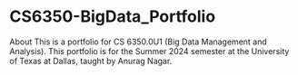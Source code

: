 # CS6350-BigData_Portfolio
About This is a portfolio for CS 6350.0U1 (Big Data Management and Analysis). This portfolio is for the Summer 2024 semester at the University of Texas at Dallas, taught by Anurag Nagar.
